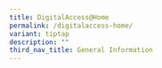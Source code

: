 ```yaml
---
title: DigitalAccess@Home
permalink: /digitalaccess-home/
variant: tiptap
description: ""
third_nav_title: General Information
---
```

<p></p>